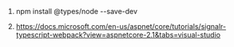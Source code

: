 ﻿1. npm install @types/node --save-dev

2. https://docs.microsoft.com/en-us/aspnet/core/tutorials/signalr-typescript-webpack?view=aspnetcore-2.1&tabs=visual-studio